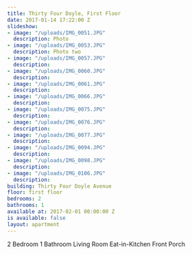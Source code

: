 ```yaml
---
title: Thirty Four Doyle, First Floor
date: 2017-01-14 17:22:00 Z
slideshow:
- image: "/uploads/IMG_0051.JPG"
  description: Photo
- image: "/uploads/IMG_0053.JPG"
  description: Photo two
- image: "/uploads/IMG_0057.JPG"
  description: 
- image: "/uploads/IMG_0060.JPG"
  description: 
- image: "/uploads/IMG_0061.JPG"
  description: 
- image: "/uploads/IMG_0066.JPG"
  description: 
- image: "/uploads/IMG_0075.JPG"
  description: 
- image: "/uploads/IMG_0076.JPG"
  description: 
- image: "/uploads/IMG_0077.JPG"
  description: 
- image: "/uploads/IMG_0094.JPG"
  description: 
- image: "/uploads/IMG_0098.JPG"
  description: 
- image: "/uploads/IMG_0106.JPG"
  description: 
building: Thirty Four Doyle Avenue
floor: first floor
bedrooms: 2
bathrooms: 1
available at: 2017-02-01 00:00:00 Z
is available: false
layout: apartment
---
```


2 Bedroom
1 Bathroom
Living Room
Eat-in-Kitchen
Front Porch

